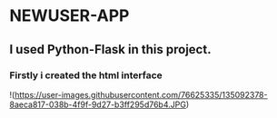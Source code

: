 # NEWUSER-APP

## I used Python-Flask in this project.

### Firstly i created the html interface
!(https://user-images.githubusercontent.com/76625335/135092378-8aeca817-038b-4f9f-9d27-b3ff295d76b4.JPG)
